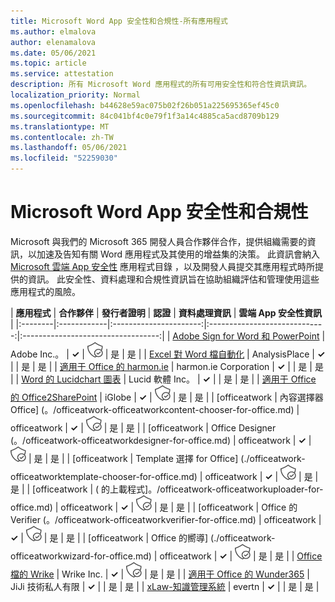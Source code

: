 ```yaml
---
title: Microsoft Word App 安全性和合規性-所有應用程式
ms.author: elmalova
author: elenamalova
ms.date: 05/06/2021
ms.topic: article
ms.service: attestation
description: 所有 Microsoft Word 應用程式的所有可用安全性和符合性資訊資訊。
localization_priority: Normal
ms.openlocfilehash: b44628e59ac075b02f26b051a225695365ef45c0
ms.sourcegitcommit: 84c041bf4c0e79f1f3a14c4885ca5acd8709b129
ms.translationtype: MT
ms.contentlocale: zh-TW
ms.lasthandoff: 05/06/2021
ms.locfileid: "52259030"
---
```

# <a name="microsoft-word-app-security-and-compliance"></a>Microsoft Word App 安全性和合規性

Microsoft 與我們的 Microsoft 365 開發人員合作夥伴合作，提供組織需要的資訊，以加速及告知有關 Word 應用程式及其使用的增益集的決策。 此資訊會納入 [Microsoft 雲端 App 安全性](https://www.microsoft.com/en-us/enterprise-mobility-security/cloud-app-security) 應用程式目錄 ，以及開發人員提交其應用程式時所提供的資訊。 此安全性、資料處理和合規性資訊旨在協助組織評估和管理使用這些應用程式的風險。

| **應用程式** | **合作夥伴** | **發行者證明** | **認證** | **資料處理資訊** | **雲端 App 安全性資訊** |
|:--------|:------------|:----------------------:|:-----------------------------:|:----------------------------------:|
| [Adobe Sign for Word 和 PowerPoint](./adobe-inc-sign-for-word-and-powerpoint.md) | Adobe Inc.。 | **✓** | <img alt="Certified application badge" src="../media/certified-badge.png" height="25" width="25" /> | 是 | 是 |
| [Excel 對 Word 檔自動化](./analysisplace-excel-to-word-document-automation.md) | AnalysisPlace | **✓** |  | 是 | 是 |
| [適用于 Office 的 harmon.ie](./harmonie-corporation-for-office.md) | harmon.ie Corporation | **✓** |  | 是 | 是 |
| [Word 的 Lucidchart 圖表](./lucid-software-inc-lucidchart-diagrams-for-word.md) | Lucid 軟體 Inc。 | **✓** |  | 是 | 是 |
| [適用于 Office 的 Office2SharePoint](./iglobe-office2sharepoint-for-office.md) | iGlobe | **✓** | <img alt="Certified application badge" src="../media/certified-badge.png" height="25" width="25" /> | 是 | 是 |
| [officeatwork | 內容選擇器 Office] (。/officeatwork-officeatworkcontent-chooser-for-office.md)  | officeatwork | **✓** | <img alt="Certified application badge" src="../media/certified-badge.png" height="25" width="25" /> | 是 | 是 |
| [officeatwork | Office Designer (。/officeatwork-officeatworkdesigner-for-office.md)  | officeatwork | **✓** | <img alt="Certified application badge" src="../media/certified-badge.png" height="25" width="25" /> | 是 | 是 |
| [officeatwork | Template 選擇 for Office] (./officeatwork-officeatworktemplate-chooser-for-office.md)  | officeatwork | **✓** | <img alt="Certified application badge" src="../media/certified-badge.png" height="25" width="25" /> | 是 | 是 |
| [officeatwork |  ( 的上載程式]。/officeatwork-officeatworkuploader-for-office.md)  | officeatwork | **✓** | <img alt="Certified application badge" src="../media/certified-badge.png" height="25" width="25" /> | 是 | 是 |
| [officeatwork | Office 的 Verifier (。/officeatwork-officeatworkverifier-for-office.md)  | officeatwork | **✓** | <img alt="Certified application badge" src="../media/certified-badge.png" height="25" width="25" /> | 是 | 是 |
| [officeatwork | Office 的嚮導] (./officeatwork-officeatworkwizard-for-office.md)  | officeatwork | **✓** | <img alt="Certified application badge" src="../media/certified-badge.png" height="25" width="25" /> | 是 | 是 |
| [Office 檔的 Wrike](./wrike-inc-for-office-documents.md) | Wrike Inc. | **✓** | <img alt="Certified application badge" src="../media/certified-badge.png" height="25" width="25" /> | 是 | 是 |
| [適用于 Office 的 Wunder365](./jiji-technologies-private-limited-wunder365-for-office.md) | JiJi 技術私人有限 | **✓** |  | 是 | 是 |
| [xLaw-知識管理系統](./evertn-xlaw-knowledge-management-system.md) | evertn | **✓** |  | 是 | 是 |
